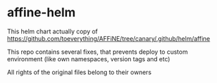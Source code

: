 # affine-helm

This helm chart actually copy of https://github.com/toeverything/AFFiNE/tree/canary/.github/helm/affine

This repo contains several fixes, that prevents deploy to custom environment (like own namespaces, version tags and etc)

All rights of the original files belong to their owners
